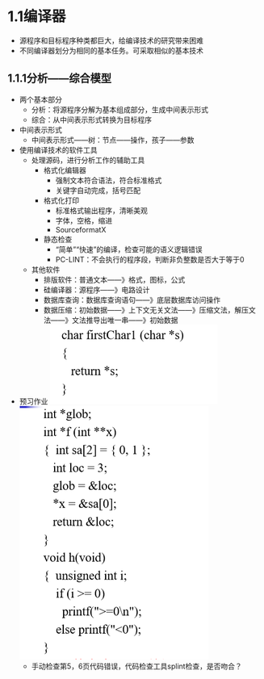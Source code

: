 # 1.1编译器
* 源程序和目标程序种类都巨大，给编译技术的研究带来困难
* 不同编译器划分为相同的基本任务。可采取相似的基本技术

## 1.1.1分析——综合模型
* 两个基本部分
    * 分析：将源程序分解为基本组成部分，生成中间表示形式
    * 综合：从中间表示形式转换为目标程序
* 中间表示形式
    * 中间表示形式——树：节点——操作，孩子——参数
* 使用编译技术的软件工具
    * 处理源码，进行分析工作的辅助工具
        * 格式化编辑器
            * 强制文本符合语法，符合标准格式
            * 关键字自动完成，括号匹配
        * 格式化打印
            * 标准格式输出程序，清晰美观
            * 字体，空格，缩进
            * SourceformatX
        * 静态检查
            * “简单”“快速”的编译，检查可能的语义逻辑错误
            * PC-LINT：不会执行的程序段，判断非负整数是否大于等于0
    * 其他软件
        * 排版软件：普通文本——》格式，图标，公式
        * 硅编译器：源程序——》电路设计
        * 数据库查询：数据库查询语句——》底层数据库访问操作
        * 数据压缩：初始数据——》上下文无关文法——》压缩文法，解压文法——》文法推导出唯一串——》初始数据
* 预习作业
![](/week1/2.png)
![](/week1/3.png)
    * 手动检查第5，6页代码错误，代码检查工具splint检查，是否吻合？
            